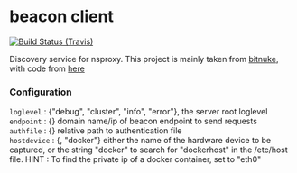# beacon client
[![Build Status (Travis)](https://travis-ci.org/unixvoid/beacon-client.svg?branch=develop)](https://travis-ci.org/unixvoid/beacon-client)  

Discovery service for nsproxy.  This project is mainly taken from
[bitnuke](https://bitnuke.io), with code from
[here](https://git.unixvoid.com/mfaltys/bitnuke)

### Configuration
  `loglevel`   : {"debug", "cluster", "info", "error"}, the server root loglevel  
  `endpoint`   : {<string>} domain name/ip of beacon endpoint to send requests  
  `authfile`   : {<string>} relative path to authentication file  
  `hostdevice` : {<string>, "docker"} either the name of the hardware device to
  be captured, or the string "docker" to search for "dockerhost" in the
  /etc/host file.  HINT : To find the private ip of a docker container, set to "eth0"
